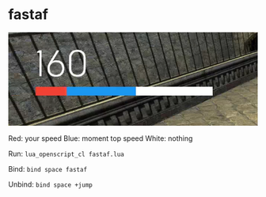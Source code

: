 # fastaf

![HUD](https://github.com/ConnorMcF/fastaf/blob/master/hud.png)

Red: your speed
Blue: moment top speed
White: nothing

Run: `lua_openscript_cl fastaf.lua`

Bind: `bind space fastaf`

Unbind: `bind space +jump`